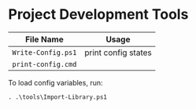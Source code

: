 # Project Development Tools

| File Name          | Usage               |
| ------------------ | ------------------- |
| `Write-Config.ps1` | print config states |
| `print-config.cmd` |

To load config variables, run:

    . .\tools\Import-Library.ps1
